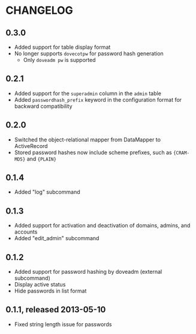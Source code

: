 # CHANGELOG

## 0.3.0
 * Added support for table display format
 * No longer supports `dovecotpw` for password hash generation
   + Only `doveadm pw` is supported

## 0.2.1
 * Added support for the `superadmin` column in the `admin` table
 * Added `passwordhash_prefix` keyword in the configuration format for backward compatibility

## 0.2.0
 * Switched the object-relational mapper from DataMapper to ActiveRecord
 * Stored password hashes now include scheme prefixes, such as `{CRAM-MD5}` and `{PLAIN}`

## 0.1.4
 * Added "log" subcommand

## 0.1.3
 * Added support for activation and deactivation of domains, admins, and accounts
 * Added "edit_admin" subcommand

## 0.1.2
 * Added support for password hashing by doveadm (external subcommand)
 * Display active status
 * Hide passwords in list format

## 0.1.1, released 2013-05-10
 * Fixed string length issue for passwords
